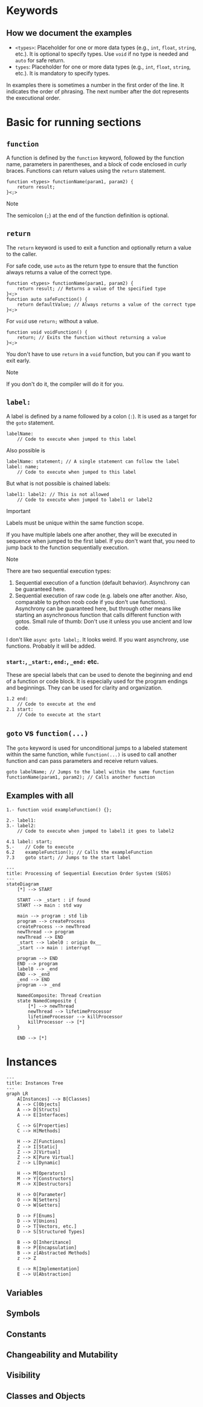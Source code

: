 # Keywords

## How we document the examples

- `<types>`: Placeholder for one or more data types (e.g., `int`, `float`, `string`, etc.). It is optional to specify types. Use `void` if no type is needed and `auto` for safe return.
- `types`: Placeholder for one or more data types (e.g., `int`, `float`, `string`, etc.). It is mandatory to specify types.

In examples there is sometimes a number in the first order of the line. It indicates the order of phrasing. The next number after the dot represents the executional order.

# Basic for running sections

## `function`

A function is defined by the `function` keyword, followed by the function name, parameters in parentheses, and a block of code enclosed in curly braces. Functions can return values using the `return` statement.

```cosmolang
function <types> functionName(param1, param2) {
    return result;
}<;>
```

> [!Note]
> The semicolon (`;`) at the end of the function definition is optional.

## `return`

The `return` keyword is used to exit a function and optionally return a value to the caller.

For safe code, use `auto` as the return type to ensure that the function always returns a value of the correct type.

```cosmolang
function <types> functionName(param1, param2) {
    return result; // Returns a value of the specified type
}<;>
function auto safeFunction() {
    return defaultValue; // Always returns a value of the correct type
}<;>
```

For `void` use `return;` without a value.

```cosmolang
function void voidFunction() {
    return; // Exits the function without returning a value
}<;>
```

You don't have to use `return` in a `void` function, but you can if you want to exit early.

> [!Note]
> If you don't do it, the compiler will do it for you.

## `label:`
A label is defined by a name followed by a colon (`:`). It is used as a target for the `goto` statement.

```cosmolang
labelName:
    // Code to execute when jumped to this label
```

Also possible is

```cosmolang
labelName: statement; // A single statement can follow the label
label: name;
    // Code to execute when jumped to this label
```

But what is not possible is chained labels:

```cosmolang
label1: label2: // This is not allowed
    // Code to execute when jumped to label1 or label2
```

> [!IMPORTANT]
> Labels must be unique within the same function scope.
>
> If you have multiple labels one after another, they will be executed in sequence when jumped to the first label.
> If you don't want that, you need to jump back to the function sequentially execution.

> [!Note]
> There are two sequential execution types:
> 1. Sequential execution of a function (default behavior). Asynchrony can be guaranteed here.
> 2. Sequential execution of raw code (e.g. labels one after another. Also, comparable to python noob code if you don't use functions). Asynchrony can be guaranteed here, but through other means like starting an asynchronous function that calls different function with gotos. Small rule of thumb: Don't use it unless you use ancient and low code.
>
> I don't like `async goto label;`. It looks weird. If you want asynchrony, use functions. Probably it will be added.

### `start:`, `_start:`, `end:`, `_end:` etc.

These are special labels that can be used to denote the beginning and end of a function or code block. It is especially used for the program endings and beginnings. They can be used for clarity and organization.

```cosmolang
1.2 end:
    // Code to execute at the end
2.1 start:
    // Code to execute at the start
```

## `goto` vs `function(...)`

The `goto` keyword is used for unconditional jumps to a labeled statement within the same function, while `function(...)` is used to call another function and can pass parameters and receive return values.

```cosmolang
goto labelName; // Jumps to the label within the same function
functionName(param1, param2); // Calls another function
```

## Examples with all
```cosmolang
1.- function void exampleFunction() {};

2.- label1:
3.- label2:
    // Code to execute when jumped to label1 it goes to label2

4.1 label: start;
5.-    // Code to execute
6.2    exampleFunction(); // Calls the exampleFunction
7.3    goto start; // Jumps to the start label

```

```mermaid
---
title: Processing of Sequential Execution Order System (SEOS)
---
stateDiagram
    [*] --> START
    
    START --> _start : if found
    START --> main : std way
    
    main --> program : std lib
    program --> createProcess
    createProcess --> newThread
    newThread --> program
    newThread --> END
    _start --> label0 : origin 0x__
    _start --> main : interrupt
    
    program --> END
    END --> program
    label0 --> _end
    END --> _end
    _end --> END
    program --> _end

    NamedComposite: Thread Creation
    state NamedComposite {
        [*] --> newThread
        newThread --> lifetimeProcessor
        lifetimeProcessor --> killProcessor
        killProcessor --> [*]
    }
    
    END --> [*]
```

# Instances

```mermaid
---
title: Instances Tree
---
graph LR
    A[Instances] --> B[Classes]
    A --> C[Objects]
    A --> D[Structs]
    A --> E[Interfaces]
    
    C --> G[Properties]
    C --> H[Methods]
    
    H --> Z[Functions]
    Z --> I[Static]
    Z --> J[Virtual]
    Z --> K[Pure Virtual]
    Z --> L[Dynamic]
    
    H --> M[Operators]
    M --> Y[Constructors]
    M --> X[Destructors]

    H --> O[Parameter]
    O --> N[Setters]
    O --> W[Getters]
    
    D --> F[Enums]
    D --> V[Unions]
    D --> T[Vectors, etc.]
    D --> S[Structured Types]
    
    B --> Q[Inheritance]
    B --> P[Encapsulation]
    B --> z[Abstracted Methods]
    z --> Z
    
    E --> R[Implementation]
    E --> U[Abstraction]
```

## Variables

## Symbols

## Constants

## Changeability and Mutability

## Visibility

## Classes and Objects